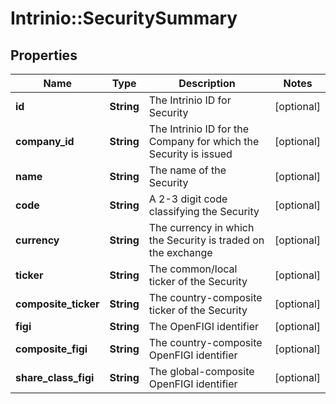 # Intrinio::SecuritySummary

## Properties
Name | Type | Description | Notes
------------ | ------------- | ------------- | -------------
**id** | **String** | The Intrinio ID for Security | [optional] 
**company_id** | **String** | The Intrinio ID for the Company for which the Security is issued | [optional] 
**name** | **String** | The name of the Security | [optional] 
**code** | **String** | A 2-3 digit code classifying the Security | [optional] 
**currency** | **String** | The currency in which the Security is traded on the exchange | [optional] 
**ticker** | **String** | The common/local ticker of the Security | [optional] 
**composite_ticker** | **String** | The country-composite ticker of the Security | [optional] 
**figi** | **String** | The OpenFIGI identifier | [optional] 
**composite_figi** | **String** | The country-composite OpenFIGI identifier | [optional] 
**share_class_figi** | **String** | The global-composite OpenFIGI identifier | [optional] 


